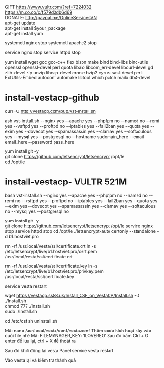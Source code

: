 
GIFT https://www.vultr.com/?ref=7224032  
https://m.do.co/c/f579d3db6d69  
DONATE: http://paypal.me/OnlineServicesVN  
apt-get update  
apt-get install $your_package  
apt-get install yum  

systemctl nginx stop
systemctl apache2 stop

service nginx stop
service httpd stop


yum install wget gcc gcc-c++ flex bison make bind bind-libs bind-utils openssl openssl-devel perl quota libaio libcom_err-devel libcurl-devel gd zlib-devel zip unzip libcap-devel cronie bzip2 cyrus-sasl-devel perl-ExtUtils-Embed autoconf automake libtool which patch mailx db4-devel  

# install-vestacp-github
curl -O http://vestacp.com/pub/vst-install.sh

ash vst-install.sh --nginx yes --apache yes --phpfpm no --named no --remi yes --vsftpd yes --proftpd no --iptables yes --fail2ban yes --quota yes --exim yes --dovecot yes --spamassassin yes --clamav yes --softaculous yes --mysql yes --postgresql no --hostname sudomain_here --email email_here --password pass_here


yum install git -y  
git clone https://github.com/letsencrypt/letsencrypt /opt/le  
cd /opt/le  



# install-vestacp- VULTR 521M
bash vst-install.sh --nginx yes --apache yes --phpfpm no --named no --remi no --vsftpd yes --proftpd no --iptables yes --fail2ban yes --quota yes --exim yes --dovecot yes --spamassassin yes --clamav yes --softaculous no --mysql yes --postgresql no

yum install git -y  
git clone https://github.com/letsencrypt/letsencrypt /opt/le 
service nginx stop 
service httpd stop 
cd /opt/le 
./letsencrypt-auto certonly --standalone -d b1.hostviet.pro 

rm -rf /usr/local/vesta/ssl/certificate.crt 
ln -s  /etc/letsencrypt/live/b1.hostviet.pro/cert.pem /usr/local/vesta/ssl/certificate.crt 

rm -rf /usr/local/vesta/ssl/certificate.key 
ln -s  /etc/letsencrypt/live/b1.hostviet.pro/privkey.pem /usr/local/vesta/ssl/certificate.key 

service vesta restart 


wget https://vestacp.ss88.uk/Install_CSF_on_VestaCP/Install.sh -O ./Install.sh  
chmod 777 ./Install.sh  
sudo ./Install.sh 

cd /etc/csf
sh uninstall.sh

Mã:
nano /usr/local/vesta/conf/vesta.conf
Thêm code kích hoạt này vào cuối file nhé
Mã:
FILEMANAGER_KEY=’ILOVEREO’
Sau đó bấm Ctrl + O enter để lưu lại, ctrl + X để thoát ra

Sau đó khởi động lại vesta Panel
service vesta restart

Vào vesta lại và kiểm tra thành quả
